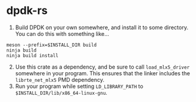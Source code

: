 # dpdk-rs
1) Build DPDK on your own somewhere, and install it to some directory. You can do this with something like...
```
meson --prefix=$INSTALL_DIR build
ninja build
ninja build install
```
2) Use this crate as a dependency, and be sure to call `load_mlx5_driver` somewhere in your program. This ensures
   that the linker includes the `librte_net_mlx5` PMD dependency.
3) Run your program while setting `LD_LIBRARY_PATH` to `$INSTALL_DIR/lib/x86_64-linux-gnu`.
